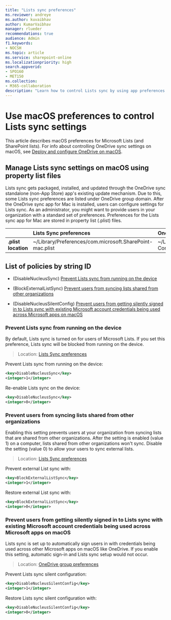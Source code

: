 ```yaml
---
title: "Lists sync preferences"
ms.reviewer: andreye
ms.author: kuvaibhav
author: KumarVaibhav
manager: rlueder
recommendations: true
audience: Admin
f1.keywords:
- NOCSH
ms.topic: article
ms.service: sharepoint-online
ms.localizationpriority: high
search.appverid:
- SPO160
- MET150
ms.collection:  
- M365-collaboration
description: "Learn how to control Lists sync by using app preferences on macOS."
---
```

# Use macOS preferences to control Lists sync settings

This article describes macOS preferences for Microsoft Lists (and SharePoint lists). For info about controlling OneDrive sync settings on macOS, see [Deploy and configure OneDrive on macOS](/sharepoint/deploy-and-configure-on-macos).

## Manage Lists sync settings on macOS using property list files

Lists sync gets packaged, installed, and updated through the OneDrive sync standalone (non-App Store) app's existing update mechanism. Due to this, some Lists sync preferences are listed under OneDrive group domain. After the OneDrive sync app for Mac is installed, users can configure settings for Lists sync. As an administrator, you might want to provide users in your organization with a standard set of preferences. Preferences for the Lists sync app for Mac are stored in property list (.plist) files.
  
|| Lists Sync preferences | OneDrive group preferences |
|:-----|:-----|:-----|
|**.plist location**  |~/Library/Preferences/com.microsoft.SharePoint-mac.plist  |~/Library/Group Containers/UBF8T346G9.OneDriveStandaloneSuite/Library/Preferences/UBF8T346G9.OneDriveStandaloneSuite.plist  |

## List of policies by string ID

- (DisableNucleusSync) [Prevent Lists sync from running on the device](lists-sync-policies-macos.md#prevent-lists-sync-from-running-on-the-device)

- (BlockExternalListSync) [Prevent users from syncing lists shared from other organizations](lists-sync-policies-macos.md#prevent-users-from-syncing-lists-shared-from-other-organizations)

- (DisableNucleusSilentConfig) [Prevent users from getting silently signed in to Lists sync with existing Microsoft account credentials being used across Microsoft apps on macOS](lists-sync-policies-macos.md#prevent-users-from-getting-silently-signed-in-to-lists-sync-with-existing-microsoft-account-credentials-being-used-across-microsoft-apps-on-macos)

### Prevent Lists sync from running on the device

By default, Lists sync is turned on for users of Microsoft Lists. If you set this preference, Lists sync will be blocked from running on the device.

> Location: [Lists Sync preferences](lists-sync-policies-macos.md#manage-lists-sync-settings-on-macos-using-property-list-files)

Prevent Lists sync from running on the device:

```xml
<key>DisableNucleusSync</key>
<integer>1</integer>
```

Re-enable Lists sync on the device:

```xml
<key>DisableNucleusSync</key>
<integer>0</integer>
```

### Prevent users from syncing lists shared from other organizations

Enabling this setting prevents users at your organization from syncing lists that are shared from other organizations. After the setting is enabled (value 1) on a computer, lists shared from other organizations won't sync. Disable the setting (value 0) to allow your users to sync external lists.

> Location: [Lists Sync preferences](lists-sync-policies-macos.md#manage-lists-sync-settings-on-macos-using-property-list-files)

Prevent external List sync with:

```xml
<key>BlockExternalListSync</key>
<integer>1</integer>
```

Restore external List sync with:

```xml
<key>BlockExternalListSync</key>
<integer>0</integer>
```

### Prevent users from getting silently signed in to Lists sync with existing Microsoft account credentials being used across Microsoft apps on macOS

Lists sync is set up to automatically sign users in with credentials being used across other Microsoft apps on macOS like OneDrive. If you enable this setting, automatic sign-in and Lists sync setup would not occur.

> Location: [OneDrive group preferences](lists-sync-policies-macos.md#manage-lists-sync-settings-on-macos-using-property-list-files)

Prevent Lists sync silent configuration:

```xml
<key>DisableNucleusSilentConfig</key>
<integer>1</integer>
```

Restore Lists sync silent configuration with:

```xml
<key>DisableNucleusSilentConfig</key>
<integer>0</integer>
```
